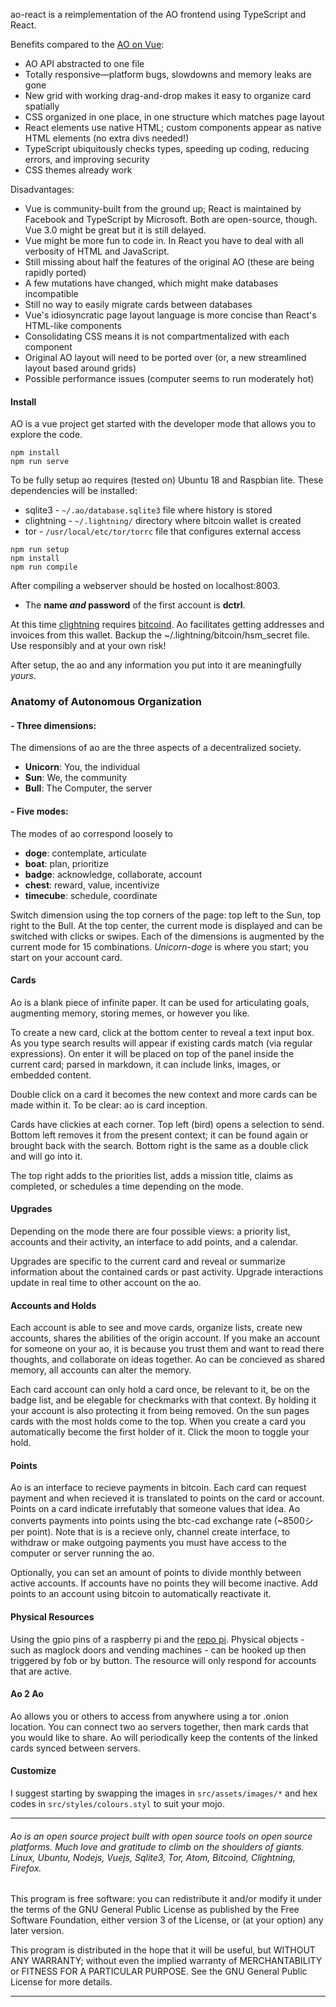 ao-react is a reimplementation of the AO frontend using TypeScript and React.

Benefits compared to the [AO on Vue](https://github.com/AutonomousOrganization/ao/):

- AO API abstracted to one file
- Totally responsive—platform bugs, slowdowns and memory leaks are gone
- New grid with working drag-and-drop makes it easy to organize card spatially
- CSS organized in one place, in one structure which matches page layout
- React elements use native HTML; custom components appear as native HTML elements (no extra divs needed!)
- TypeScript ubiquitously checks types, speeding up coding, reducing errors, and improving security
- CSS themes already work

Disadvantages:

- Vue is community-built from the ground up; React is maintained by Facebook and TypeScript by Microsoft. Both are open-source, though. Vue 3.0 might be great but it is still delayed.
- Vue might be more fun to code in. In React you have to deal with all verbosity of HTML and JavaScript.
- Still missing about half the features of the original AO (these are being rapidly ported)
- A few mutations have changed, which might make databases incompatible
- Still no way to easily migrate cards between databases
- Vue's idiosyncratic page layout language is more concise than React's HTML-like components
- Consolidating CSS means it is not compartmentalized with each component
- Original AO layout will need to be ported over (or, a new streamlined layout based around grids)
- Possible performance issues (computer seems to run moderately hot)

#### Install

AO is a vue project get started with the developer mode that allows you to explore the code.

```
npm install
npm run serve
```

To be fully setup ao requires (tested on) Ubuntu 18 and Raspbian lite. These dependencies will be installed:

- sqlite3 - `~/.ao/database.sqlite3` file where history is stored
- clightning - `~/.lightning/` directory where bitcoin wallet is created
- tor - `/usr/local/etc/tor/torrc` file that configures external access

```
npm run setup
npm install
npm run compile
```

After compiling a webserver should be hosted on localhost:8003.

- The **name _and_ password** of the first account is **dctrl**.

At this time [clightning](https://github.com/ElementsProject/lightning) requires [bitcoind](https://www.bitcoin.org/download). Ao facilitates getting addresses and invoices from this wallet. Backup the ~/.lightning/bitcoin/hsm_secret file. Use responsibly and at your own risk!

After setup, the ao and any information you put into it are meaningfully _yours_.

### Anatomy of Autonomous Organization

#### - Three dimensions:

The dimensions of ao are the three aspects of a decentralized society.

- **Unicorn**: You, the individual
- **Sun**: We, the community
- **Bull**: The Computer, the server

#### - Five modes:

The modes of ao correspond loosely to

- **doge**: contemplate, articulate
- **boat**: plan, prioritize
- **badge**: acknowledge, collaborate, account
- **chest**: reward, value, incentivize
- **timecube**: schedule, coordinate

Switch dimension using the top corners of the page: top left to the Sun, top right to the Bull. At the top center, the current mode is displayed and can be switched with clicks or swipes. Each of the dimensions is augmented by the current mode for 15 combinations. _Unicorn-doge_ is where you start; you start on your account card.

#### Cards

Ao is a blank piece of infinite paper. It can be used for articulating goals, augmenting memory, storing memes, or however you like.

To create a new card, click at the bottom center to reveal a text input box. As you type search results will appear if existing cards match (via regular expressions). On enter it will be placed on top of the panel inside the current card; parsed in markdown, it can include links, images, or embedded content.

Double click on a card it becomes the new context and more cards can be made within it. To be clear: ao is card inception.

Cards have clickies at each corner. Top left (bird) opens a selection to send. Bottom left removes it from the present context; it can be found again or brought back with the search. Bottom right is the same as a double click and will go into it.

The top right adds to the priorities list, adds a mission title, claims as completed, or schedules a time depending on the mode.

#### Upgrades

Depending on the mode there are four possible views: a priority list, accounts and their activity, an interface to add points, and a calendar.

Upgrades are specific to the current card and reveal or summarize information about the contained cards or past activity. Upgrade interactions update in real time to other account on the ao.

#### Accounts and Holds

Each account is able to see and move cards, organize lists, create new accounts, shares the abilities of the origin account. If you make an account for someone on your ao, it is because you trust them and want to read there thoughts, and collaborate on ideas together. Ao can be concieved as shared memory, all accounts can alter the memory.

Each card account can only hold a card once, be relevant to it, be on the badge list, and be elegable for checkmarks with that context. By holding it your account is also protecting it from being removed. On the sun pages cards with the most holds come to the top. When you create a card you automatically become the first holder of it. Click the moon to toggle your hold.

#### Points

Ao is an interface to recieve payments in bitcoin. Each card can request payment and when recieved it is translated to points on the card or account. Points on a card indicate irrefutably that someone values that idea. Ao converts payments into points using the btc-cad exchange rate (~8500&#12471; per point). Note that is is a recieve only, channel create interface, to withdraw or make outgoing payments you must have access to the computer or server running the ao.

Optionally, you can set an amount of points to divide monthly between active accounts. If accounts have no points they will become inactive. Add points to an account using bitcoin to automatically reactivate it.

#### Physical Resources

Using the gpio pins of a raspberry pi and the [repo pi](https://github.com/autonomousorganization/pi). Physical objects - such as maglock doors and vending machines - can be hooked up then triggered by fob or by button. The resource will only respond for accounts that are active.

#### Ao 2 Ao

Ao allows you or others to access from anywhere using a tor .onion location. You can connect two ao servers together, then mark cards that you would like to share. Ao will periodically keep the contents of the linked cards synced between servers.

#### Customize

I suggest starting by swapping the images in `src/assets/images/*` and hex codes in `src/styles/colours.styl` to suit your mojo.

---

###### Ao is an open source project built with open source tools on open source platforms. Much love and gratitude to climb on the shoulders of giants. Linux, Ubuntu, Nodejs, Vuejs, Sqlite3, Tor, Atom, Bitcoind, Clightning, Firefox.

This program is free software: you can redistribute it and/or modify
it under the terms of the GNU General Public License as published by
the Free Software Foundation, either version 3 of the License, or
(at your option) any later version.

This program is distributed in the hope that it will be useful,
but WITHOUT ANY WARRANTY; without even the implied warranty of
MERCHANTABILITY or FITNESS FOR A PARTICULAR PURPOSE. See the
GNU General Public License for more details.

---
